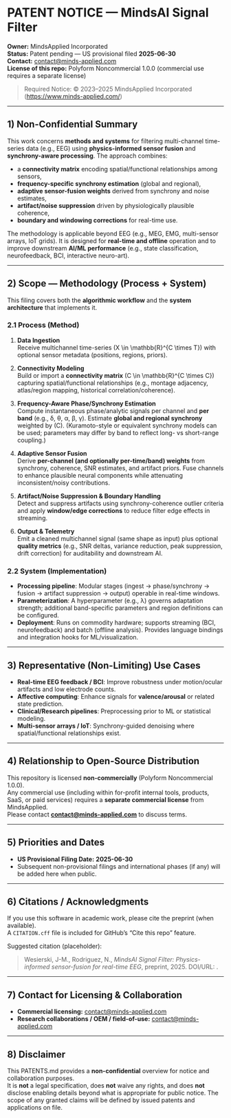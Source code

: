 # PATENT NOTICE — MindsAI Signal Filter

**Owner:** MindsApplied Incorporated  
**Status:** Patent pending — US provisional filed **2025-06-30**  
**Contact:** contact@minds-applied.com  
**License of this repo:** Polyform Noncommercial 1.0.0 (commercial use requires a separate license)

> Required Notice: © 2023–2025 MindsApplied Incorporated (https://www.minds-applied.com/)

---

## 1) Non-Confidential Summary

This work concerns **methods and systems** for filtering multi-channel time-series data (e.g., EEG) using **physics-informed sensor fusion** and **synchrony-aware processing**. The approach combines:
- a **connectivity matrix** encoding spatial/functional relationships among sensors,
- **frequency-specific synchrony estimation** (global and regional),
- **adaptive sensor-fusion weights** derived from synchrony and noise estimates,
- **artifact/noise suppression** driven by physiologically plausible coherence,
- **boundary and windowing corrections** for real-time use.

The methodology is applicable beyond EEG (e.g., MEG, EMG, multi-sensor arrays, IoT grids). It is designed for **real-time and offline** operation and to improve downstream **AI/ML performance** (e.g., state classification, neurofeedback, BCI, interactive neuro-art).

---

## 2) Scope — Methodology (Process + System)

This filing covers both the **algorithmic workflow** and the **system architecture** that implements it.

### 2.1 Process (Method)
1. **Data Ingestion**  
   Receive multichannel time-series \(X \in \mathbb{R}^{C \times T}\) with optional sensor metadata (positions, regions, priors).

2. **Connectivity Modeling**  
   Build or import a **connectivity matrix** \(C \in \mathbb{R}^{C \times C}\) capturing spatial/functional relationships (e.g., montage adjacency, atlas/region mapping, historical correlation/coherence).

3. **Frequency-Aware Phase/Synchrony Estimation**  
   Compute instantaneous phase/analytic signals per channel and **per band** (e.g., δ, θ, α, β, γ). Estimate **global and regional synchrony** weighted by \(C\). (Kuramoto-style or equivalent synchrony models can be used; parameters may differ by band to reflect long- vs short-range coupling.)

4. **Adaptive Sensor Fusion**  
   Derive **per-channel (and optionally per-time/band) weights** from synchrony, coherence, SNR estimates, and artifact priors. Fuse channels to enhance plausible neural components while attenuating inconsistent/noisy contributions.

5. **Artifact/Noise Suppression & Boundary Handling**  
   Detect and suppress artifacts using synchrony-coherence outlier criteria and apply **window/edge corrections** to reduce filter edge effects in streaming.

6. **Output & Telemetry**  
   Emit a cleaned multichannel signal (same shape as input) plus optional **quality metrics** (e.g., SNR deltas, variance reduction, peak suppression, drift correction) for auditability and downstream AI.

### 2.2 System (Implementation)
- **Processing pipeline**: Modular stages (ingest → phase/synchrony → fusion → artifact suppression → output) operable in real-time windows.  
- **Parameterization**: A hyperparameter (e.g., λ) governs adaptation strength; additional band-specific parameters and region definitions can be configured.  
- **Deployment**: Runs on commodity hardware; supports streaming (BCI, neurofeedback) and batch (offline analysis). Provides language bindings and integration hooks for ML/visualization.

---

## 3) Representative (Non-Limiting) Use Cases

- **Real-time EEG feedback / BCI**: Improve robustness under motion/ocular artifacts and low electrode counts.  
- **Affective computing**: Enhance signals for **valence/arousal** or related state prediction.  
- **Clinical/Research pipelines**: Preprocessing prior to ML or statistical modeling.  
- **Multi-sensor arrays / IoT**: Synchrony-guided denoising where spatial/functional relationships exist.

---

## 4) Relationship to Open-Source Distribution

This repository is licensed **non-commercially** (Polyform Noncommercial 1.0.0).  
Any commercial use (including within for-profit internal tools, products, SaaS, or paid services) requires a **separate commercial license** from MindsApplied.  
Please contact **contact@minds-applied.com** to discuss terms.

---

## 5) Priorities and Dates

- **US Provisional Filing Date:** **2025-06-30**  
- Subsequent non-provisional filings and international phases (if any) will be added here when public.

---

## 6) Citations / Acknowledgments

If you use this software in academic work, please cite the preprint (when available).  
A `CITATION.cff` file is included for GitHub’s “Cite this repo” feature.

Suggested citation (placeholder):
> Wesierski, J-M., Rodriguez, N., *MindsAI Signal Filter: Physics-informed sensor-fusion for real-time EEG*, preprint, 2025. DOI/URL: <link>.

---

## 7) Contact for Licensing & Collaboration

- **Commercial licensing:** contact@minds-applied.com  
- **Research collaborations / OEM / field-of-use:** contact@minds-applied.com

---

## 8) Disclaimer

This PATENTS.md provides a **non-confidential** overview for notice and collaboration purposes.  
It is **not** a legal specification, does **not** waive any rights, and does **not** disclose enabling details beyond what is appropriate for public notice. The scope of any granted claims will be defined by issued patents and applications on file.
